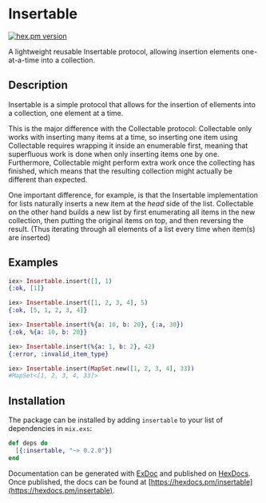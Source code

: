 # Insertable

[![hex.pm version](https://img.shields.io/hexpm/v/insertable.svg)](https://hex.pm/packages/insertable)

A lightweight reusable Insertable protocol, allowing insertion elements one-at-a-time into a collection.

## Description

Insertable is a simple protocol that allows for the insertion of ellements into a collection,
one element at a time.

This is the major difference with the Collectable protocol:
Collectable only works with inserting many items at a time,
so inserting one item using Collectable requires wrapping it inside an enumerable first,
meaning that superfluous work is done when only inserting items one by one.
Furthermore, Collectable might perform extra work once the collecting has finished, which means that the resulting collection
might actually be different than expected.

One important difference, for example, is that the Insertable implementation for lists naturally inserts a new item at the _head_ side of the list.
Collectable on the other hand builds a new list by first enumerating all items in the new collection, then putting the original items on top, and then reversing the result.
(Thus iterating through all elements of a list every time when item(s) are inserted)


## Examples

```elixir
iex> Insertable.insert([], 1)
{:ok, [1]}

iex> Insertable.insert([1, 2, 3, 4], 5)
{:ok, [5, 1, 2, 3, 4]}

iex> Insertable.insert(%{a: 10, b: 20}, {:a, 30})
{:ok, %{a: 10, b: 20}}

iex> Insertable.insert(%{a: 1, b: 2}, 42)
{:error, :invalid_item_type}

iex> Insertable.insert(MapSet.new([1, 2, 3, 4], 33))
#MapSet<[1, 2, 3, 4, 33]>
```

## Installation

The package can be installed
by adding `insertable` to your list of dependencies in `mix.exs`:

```elixir
def deps do
  [{:insertable, "~> 0.2.0"}]
end
```

Documentation can be generated with [ExDoc](https://github.com/elixir-lang/ex_doc)
and published on [HexDocs](https://hexdocs.pm). Once published, the docs can
be found at [https://hexdocs.pm/insertable](https://hexdocs.pm/insertable).


